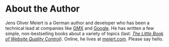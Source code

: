 # About the Author

Jens Oliver Meiert is a German author and developer who has been a technical lead at companies like [GMX](https://gmx.de/) and [Google](https://www.google.com/). He has written a few simple, non-bestselling books about a variety of topics (last: [_The Little Book of Website Quality Control_](http://www.oreilly.com/web-platform/free/the-little-book-of-website-quality-control.csp)). Online, he lives at [meiert.com](https://meiert.com/en/). Please say hello.